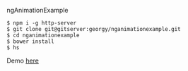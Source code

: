 ngAnimationExample

```
$ npm i -g http-server
$ git clone git@gitserver:georgy/nganimationexample.git
$ cd nganimationexample
$ bower install
$ hs
```

Demo [here](https://georgybu.github.io/IID_Generator)